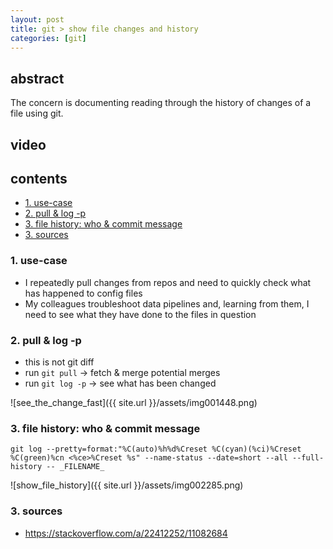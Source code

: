 ```yaml
---
layout: post
title: git > show file changes and history
categories: [git]
---
```

## abstract
The concern is documenting reading through the history of changes of a file using git. 

## video
## contents
<!-- TOC -->

- [1. use-case](#1-use-case)
- [2. pull & log -p](#2-pull--log--p)
- [3. file history: who & commit message](#3-file-history-who--commit-message)
- [3. sources](#3-sources)

<!-- /TOC -->

### 1. use-case
* I repeatedly pull changes from repos and need to quickly check what has happened to config files 
* My colleagues troubleshoot data pipelines and, learning from them, I need to see what they have done to the files in question

### 2. pull & log -p
* this is not git diff
* run `git pull` → fetch & merge potential merges
* run `git log -p` <filename> → see what has been changed

![see_the_change_fast]({{ site.url }}/assets/img001448.png)

### 3. file history: who & commit message

```
git log --pretty=format:"%C(auto)%h%d%Creset %C(cyan)(%ci)%Creset %C(green)%cn <%ce>%Creset %s" --name-status --date=short --all --full-history -- _FILENAME_
```

![show_file_history]({{ site.url }}/assets/img002285.png)

### 3. sources
* <https://stackoverflow.com/a/22412252/11082684>
